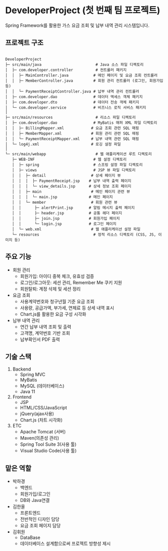 <h1>DeveloperProject (첫 번째 팀 프로젝트)</h1> 
Spring Framework를 활용한 가스 요금 조회 및 납부 내역 관리 시스템입니다.

<h2>프로젝트 구조</h2>
<code>
DeveloperProject
├─ src/main/java                        # Java 소스 파일 디렉토리
│  ├─ com.developer.controller          # 컨트롤러 패키지
│  │  ├─ MainController.java           # 메인 페이지 및 요금 조회 컨트롤러
│  │  ├─ MemberController.java         # 회원 관리 컨트롤러 (로그인, 회원가입 등)
│  │  └─ PaymentReceiptController.java # 납부 내역 관리 컨트롤러
│  ├─ com.developer.dao                # 데이터 액세스 객체 패키지
│  ├─ com.developer.dto                # 데이터 전송 객체 패키지
│  └─ com.developer.service            # 비즈니스 로직 서비스 패키지
│
├─ src/main/resources                   # 리소스 파일 디렉토리
│  ├─ com.developer.dao                # MyBatis 매퍼 XML 파일 디렉토리
│  │  ├─ BillingMapper.xml            # 요금 조회 관련 SQL 매핑
│  │  ├─ MemberMapper.xml             # 회원 관리 관련 SQL 매핑
│  │  └─ PaymentReceiptMapper.xml     # 납부 내역 관련 SQL 매핑
│  └─ log4j.xml                       # 로깅 설정 파일
│
└─ src/main/webapp                      # 웹 애플리케이션 루트 디렉토리
   ├─ WEB-INF                          # 웹 설정 디렉토리
   │  ├─ spring                        # 스프링 설정 파일 디렉토리
   │  ├─ views                         # JSP 뷰 파일 디렉토리
   │  │  ├─ detail                    # 상세 페이지 뷰
   │  │  │  ├─ PaymentReceipt.jsp    # 납부 내역 출력 페이지
   │  │  │  └─ view_details.jsp      # 상세 정보 조회 페이지
   │  │  ├─ main                      # 메인 페이지 관련 뷰
   │  │  │  └─ main.jsp              # 메인 페이지
   │  │  └─ member                    # 회원 관련 뷰
   │  │      ├─ alertPrint.jsp       # 알림 메시지 출력 페이지
   │  │      ├─ header.jsp           # 공통 헤더 페이지
   │  │      ├─ join.jsp             # 회원가입 페이지
   │  │      └─ login.jsp            # 로그인 페이지
   │  └─ web.xml                      # 웹 애플리케이션 설정 파일
   └─ resources                        # 정적 리소스 디렉토리 (CSS, JS, 이미지 등)
</code>

<h2>주요 기능</h2>
<ul>
   <li>회원 관리
      <ul>
         <li>회원가입: 아이디 중복 체크, 유효성 검증</li>
         <li>로그인/로그아웃: 세션 관리, Remember Me 쿠키 지원</li>
         <li>회원탈퇴: 계정 삭제 및 세션 정리</li>
      </ul>
   </li>
   <li>요금 조회
      <ul>
         <li>사용계약번호와 청구년월 기준 요금 조회</li>
         <li>사용량, 공급가액, 부가세, 연체료 등 상세 내역 표시</li>
         <li>Chart.js를 활용한 요금 구성 시각화</li>
      </ul>
   </li>
   <li>납부 내역 관리
      <ul>
         <li>연간 납부 내역 조회 및 출력</li>
         <li>고객명, 계약번호 기반 조회</li>
         <li>납부확인서 PDF 출력</li>
      </ul>
   </li>
</ul>

<h2>기술 스택</h2>
<ol>
  <li>Backend
    <ul>
      <li>Spring MVC</li>
      <li>MyBatis</li>
      <li>MySQL (데이터베이스)</li>
      <li>Java 11</li>
    </ul>
  </li>
  <li>Frontend
    <ul>
      <li>JSP</li>
      <li>HTML/CSS/JavaScript</li>
      <li>jQuery(ajax사용)</li>
      <li>Chart.js (차트 시각화)</li>
    </ul>
  </li>
  <li>ETC
    <ul>
      <li>Apache Tomcat (서버)</li>
      <li>Maven(의존성 관리)</li>
      <li>Spring Tool Suite 3(사용 툴)</li>
      <li>Visual Studio Code(사용 툴)</li>
    </ul>
  </li>
</ol>

<h2>맡은 역할</h2>
<ul>
   <li>박하경
      <ul>
         <li>백엔드</li>
         <li>회원가입/로그인</li>
         <li>DB와 Java연결</li>
      </ul>
   </li>
  <li>김한올
      <ul>
         <li>프론트엔드</li>
         <li>전반적인 디자인 담당</li>
        <li>요금 조회 페이지 담당</li>
      </ul>
   </li>
  <li>김휘원
      <ul>
        <li>DataBase</li>
        <li>데이터베이스 설계함으로써 프로젝트 방향성 제시</li>
      </ul>
   </li>
</ul>
